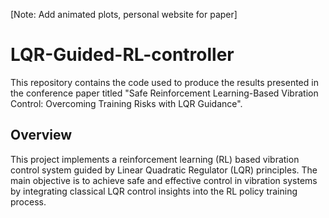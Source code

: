 [Note: Add animated plots, personal website for paper]

# LQR-Guided-RL-controller
This repository contains the code used to produce the results presented in the conference paper titled "Safe Reinforcement Learning-Based Vibration Control: Overcoming Training Risks with LQR Guidance".

## Overview
This project implements a reinforcement learning (RL) based vibration control system guided by Linear Quadratic Regulator (LQR) principles. The main objective is to achieve safe and effective control in vibration systems by integrating classical LQR control insights into the RL policy training process.
